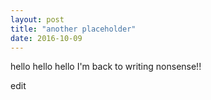 ```yaml
---
layout: post
title: "another placeholder"
date: 2016-10-09
---
```


hello hello hello I'm back to writing nonsense!!

edit

